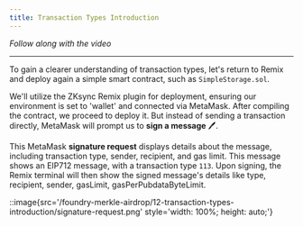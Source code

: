 ```yaml
---
title: Transaction Types Introduction
---
```


_Follow along with the video_

---

To gain a clearer understanding of transaction types, let's return to Remix and deploy again a simple smart contract, such as `SimpleStorage.sol`.

We'll utilize the ZKsync Remix plugin for deployment, ensuring our environment is set to 'wallet' and connected via MetaMask. After compiling the contract, we proceed to deploy it. But instead of sending a transaction directly, MetaMask will prompt us to **sign a message** 🖊️.

This MetaMask **signature request** displays details about the message, including transaction type, sender, recipient, and gas limit. This message shows an EIP712 message, with a transaction type `113`. Upon signing, the Remix terminal will then show the signed message's details like type, recipient, sender, gasLimit, gasPerPubdataByteLimit.

::image{src='/foundry-merkle-airdrop/12-transaction-types-introduction/signature-request.png' style='width: 100%; height: auto;'}
